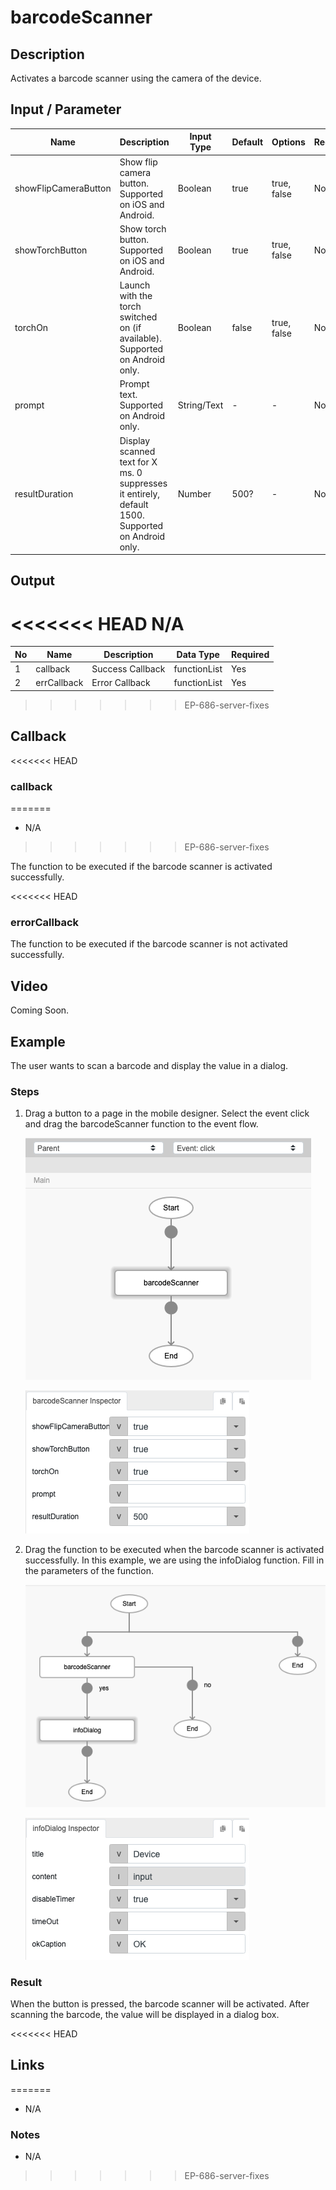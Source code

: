 # barcodeScanner

## Description

Activates a barcode scanner using the camera of the device.

## Input / Parameter

| Name | Description | Input Type | Default | Options | Required |
| ------ | ------ | ------ | ------ | ------ | ------ |
| showFlipCameraButton | Show flip camera button. Supported on iOS and Android. | Boolean | true | true, false | No |
| showTorchButton | Show torch button. Supported on iOS and Android. | Boolean | true | true, false | No |
| torchOn | Launch with the torch switched on (if available). Supported on Android only. | Boolean | false | true, false | No |
| prompt | Prompt text. Supported on Android only. | String/Text | - | - | No |
| resultDuration | Display scanned text for X ms. 0 suppresses it entirely, default 1500. Supported on Android only. | Number | 500? | - | No |

## Output

<<<<<<< HEAD
N/A
=======
| No | Name | Description | Data Type | Required |
| ------ | ------ | ------ |------ | ------ |
| 1 | callback | Success Callback | functionList | Yes | 
| 2 | errCallback | Error Callback | functionList | Yes | 
>>>>>>> EP-686-server-fixes

## Callback

<<<<<<< HEAD
### callback
=======
- N/A
>>>>>>> EP-686-server-fixes

The function to be executed if the barcode scanner is activated successfully.

<<<<<<< HEAD
### errorCallback

The function to be executed if the barcode scanner is not activated successfully.

## Video

Coming Soon.

<!-- Format: [![Video]({image-path})]({url-link}) -->

## Example

The user wants to scan a barcode and display the value in a dialog.

<!-- Share a scenario, like a user requirements. -->

### Steps

1. Drag a button to a page in the mobile designer. Select the event click and drag the barcodeScanner function to the event flow.

    ![](./barcodeScanner-step-1.png)

    ![](./barcodeScanner-step-2.png)

2. Drag the function to be executed when the barcode scanner is activated successfully. In this example, we are using the infoDialog function. Fill in the parameters of the function.

    ![](./barcodeScanner-step-3.png)

    ![](./barcodeScanner-step-4.png)

<!-- Show the steps and share some screenshots.

1. .....

Format: ![]({image-path}) -->

### Result

When the button is pressed, the barcode scanner will be activated. After scanning the barcode, the value will be displayed in a dialog box.

<!-- Explain the output.
=======
- N/A

### Result

- N/A
>>>>>>> EP-686-server-fixes

Format: ![]({image-path}) -->

<<<<<<< HEAD
## Links
=======
- N/A

### Notes

- N/A
>>>>>>> EP-686-server-fixes
